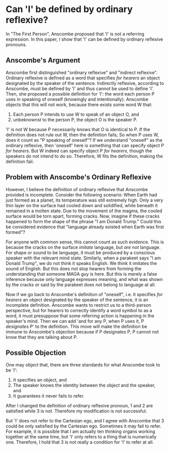 # Can 'I' be defined by ordinary reflexive?

In "The First Person", Anscombe proposed that 'I' is not a referring expression. In this paper, I show that 'I' can be defined by ordinary reflexive pronouns.

## Anscombe's Argument

Anscombe first distinguished "ordinary reflexive" and "indirect reflexive". Ordinary reflexive is defined as a word that specifies *for hearers* an object designated by the speaker of the sentence. Indirectly reflexive, according to Anscombe, must be defined by 'I' and thus cannot be used to define 'I'. Then, she proposed a possible definition for 'I': the word each person P uses in speaking of oneself (knowingly and intentionally). Anscombe objects that this will not work, because there exists some word W that: 

1. Each person P intends to use W to speak of an object O, and 
2. unbeknownst to the person P, the object O is the speaker P.

'I' is not W because P necessarily knows that O is identical to P. If the definition does not rule out W, then the definition fails; So when P uses W, does it count as "P speaking of oneself"? If we understand "oneself" as the ordinary reflexive, then 'oneself' here is something that can specify object P *for hearers*. But W indeed can specify object P *for hearers*, though the speakers do not intend to do so. Therefore, W fits the definition, making the definition fail.

## Problem with Anscombe's Ordinary Reflexive

However, I believe the definition of ordinary reflexive that Anscombe provided is incomplete. Consider the following scenario: When Earth had just formed as a planet, its temperature was still extremely high. Only a very thin layer on the surface had cooled down and solidified, while beneath it remained in a molten state. Due to the movement of the magma, the cooled surface would be torn apart, forming cracks. Now, imagine if these cracks happened to form the shape of the phrase "I am Donald Trump." Could this be considered evidence that "language already existed when Earth was first formed"?

For anyone with common sense, this cannot count as such evidence. This is because the cracks on the surface *imitate* language, but *are not* language. For shape or sound to be language, it must be produced by a conscious speaker with the relevant mind state. Similarly, when a parakeet says "I am Donald Trump", we do not think it speaks English. We think it imitates the sound of English. But this does not stop hearers from forming the understanding that someone MAGA guy is here. But this is merely a false inference because only language expresses meaning, and what was shown by the cracks or said by the parakeet does not belong to language at all.

Now if we go back to Anscombe's definition of "oneself", i.e. it specifies *for hearers* an object designated by the speaker of the sentence, it is an incomplete definition. Anscombe wants to restrict us to a third-person perspective, but for hearers to correctly identify a word symbol to as a word, it must presuppose that some referring action is happening in the speaker's mind. Then we can add 'and for any P, when P uses it, P *designates* P' to the definition. This move will make the definition be immune to Anscombe's objection because if P designates P, P cannot not know that they are talking about P.

## Possible Objection

One may object that, there are three standards for what Anscombe took to be 'I':

1. It specifies an object, and
2. The speaker knows the identity between the object and the speaker, and
3. It guarantees it never fails to refer.

After I changed the definition of ordinary reflexive pronoun, 1 and 2 are satisfied while 3 is not. Therefore my modification is not successful. 

But 'I' does not refer to the Cartesian ego, and I agree with Anscombe that 3 could be only satisfied by the Cartesian ego. Sometimes it may fail to refer. For example, it is possible that I am actually ten thinking organs working together at the same time, but 'I' only refers to a thing that is numerically one. Therefore, I hold that 3 is not really a condition for 'I' to refer at all.